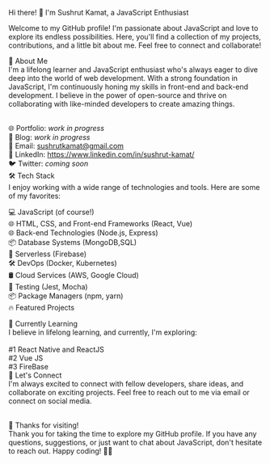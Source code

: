 Hi there! 👋 I'm Sushrut Kamat, a JavaScript Enthusiast<br/>


Welcome to my GitHub profile! I'm passionate about JavaScript and love to explore its endless possibilities. Here, you'll find a collection of my projects, contributions, and a little bit about me. Feel free to connect and collaborate!<br/>

🚀 About Me  <br/>
I'm a lifelong learner and JavaScript enthusiast who's always eager to dive deep into the world of web development. With a strong foundation in JavaScript, I'm continuously honing my skills in front-end and back-end development. I believe in the power of open-source and thrive on collaborating with like-minded developers to create amazing things.<br/><br/>

🌐 Portfolio: *work in progress* <br/>
📝 Blog: *work in progress* <br/>
📧 Email: sushrutkamat@gmail.com <br/>
📱 LinkedIn: https://www.linkedin.com/in/sushrut-kamat/ <br/>
🐦 Twitter: *coming soon* <br/>
🛠️ Tech Stack <br/>
I enjoy working with a wide range of technologies and tools. Here are some of my favorites: <br/>

💻 JavaScript (of course!) <br/>
🌐 HTML, CSS, and Front-end Frameworks (React, Vue) <br/>
🌐 Back-end Technologies (Node.js, Express) <br/>
📦 Database Systems (MongoDB,SQL) <br/>
🚀 Serverless (Firebase) <br/>
🛠️ DevOps (Docker, Kubernetes) <br/>
🛢️ Cloud Services (AWS, Google Cloud) <br/>
🧪 Testing (Jest, Mocha) <br/>
📦 Package Managers (npm, yarn) <br/>
🔥 Featured Projects <br/>

🌱 Currently Learning <br/>
I believe in lifelong learning, and currently, I'm exploring: <br/> <br/>
#1 React Native and ReactJS <br/> 
#2 Vue JS <br/>
#3 FireBase <br/>
🤝 Let's Connect <br/>
I'm always excited to connect with fellow developers, share ideas, and collaborate on exciting projects. Feel free to reach out to me via email or connect on social media. <br/> <br/>

🙏 Thanks for visiting! <br/>
Thank you for taking the time to explore my GitHub profile. If you have any questions, suggestions, or just want to chat about JavaScript, don't hesitate to reach out. Happy coding! 🚀✨ <br/>
